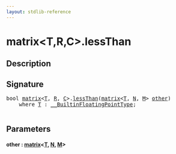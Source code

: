 ```yaml
---
layout: stdlib-reference
---
```


# matrix\<T,R,C\>\.lessThan

## Description





## Signature 

<pre>
<span class="code_keyword">bool</span> <a href="../types/matrix/index" class="code_type">matrix</a>&lt;<a href="" class="code_type">T</a>, <a href="../types/matrix/index#decl-R" class="code_var">R</a>, <a href="../types/matrix/index#decl-C" class="code_var">C</a>&gt;.<a href="lessthan-4">lessThan</a>(<a href="../types/matrix/index" class="code_type">matrix</a>&lt;<a href="" class="code_type">T</a>, <a href="../types/matrix/index#decl-N" class="code_var">N</a>, <a href="../types/matrix/index#decl-M" class="code_var">M</a>&gt; <a href="lessthan-4#decl-other" class="code_param">other</a>)
    <span class='code_keyword'>where</span> <a href="" class="code_type">T</a> : <a href="../interfaces/0_builtinfloatingpointtype-029hm/index" class="code_type">__BuiltinFloatingPointType</a>;

</pre>

## Parameters

####  <a id="decl-other"></a>other  : [matrix](../types/matrix/index)\<[T](), [N](../types/matrix/index#decl-N), [M](../types/matrix/index#decl-M)\>

